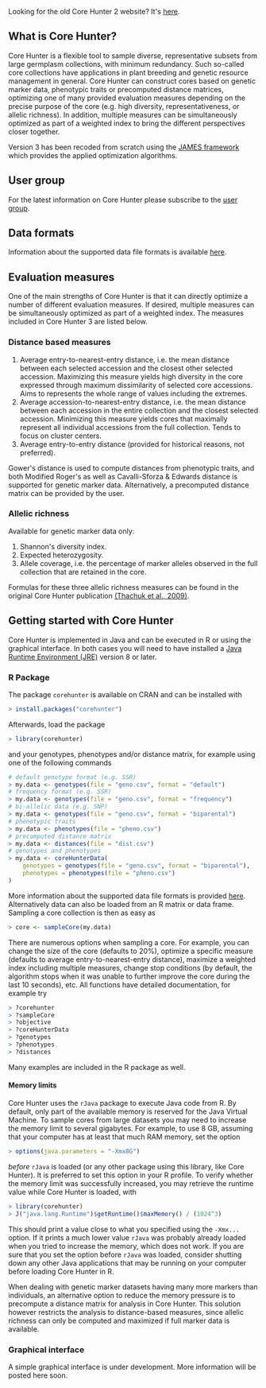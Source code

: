 Looking for the old Core Hunter 2 website? It's [here](v2/).

## What is Core Hunter?
Core Hunter is a flexible tool to sample diverse, representative subsets from large germplasm collections, with minimum redundancy. Such so-called core collections have applications in plant breeding and genetic resource management in general. Core Hunter can construct cores based on genetic marker data, phenotypic traits or precomputed distance matrices, optimizing one of many provided evaluation measures depending on the precise purpose of the core (e.g. high diversity, representativeness, or allelic richness). In addition, multiple measures can be simultaneously optimized as part of a weighted index to bring the different perspectives closer together.

Version 3 has been recoded from scratch using the [JAMES framework](http://www.jamesframework.org) which provides the applied optimization algorithms.

## User group

For the latest information on Core Hunter please subscribe to the [user group](https://groups.google.com/d/forum/corehunter-users).

## Data formats

Information about the supported data file formats is available [here](data).

## Evaluation measures
One of the main strengths of Core Hunter is that it can directly optimize a number of different evaluation measures.
If desired, multiple measures can be simultaneously optimized as part of a weighted index.
The measures included in Core Hunter 3 are listed below.

### Distance based measures

1. Average entry-to-nearest-entry distance, i.e. the mean distance between each selected accession and the closest other selected accession. Maximizing this measure yields high diversity in the core expressed through maximum dissimilarity of selected core accessions. Aims to represents the whole range of values including the extremes.
2. Average accession-to-nearest-entry distance, i.e. the mean distance between each accession in the entire collection and the closest selected accession. Minimizing this measure yields cores that maximally represent all individual accessions from the full collection. Tends to focus on cluster centers.
3. Average entry-to-entry distance (provided for historical reasons, not preferred).

Gower's distance is used to compute distances from phenotypic traits, and both Modified Roger's as well as Cavalli-Sforza & Edwards distance is supported for genetic marker data. Alternatively, a precomputed distance matrix can be provided by the user.

### Allelic richness

Available for genetic marker data only:

1. Shannon's diversity index.
2. Expected heterozygosity.
3. Allele coverage, i.e. the percentage of marker alleles observed in the full collection that are retained in the core.

Formulas for these three allelic richness measures can be found in the original Core Hunter publication [(Thachuk et al., 2009)](http://www.biomedcentral.com/1471-2105/10/243).

## Getting started with Core Hunter
Core Hunter is implemented in Java and can be executed in R or using the graphical interface. In both cases you will need to have installed a [Java Runtime Environment (JRE)](http://www.oracle.com/technetwork/java/javase/downloads/jre8-downloads-2133155.html) version 8 or later.

### R Package
The package `corehunter` is available on CRAN and can be installed with

```R
> install.packages("corehunter")
```

Afterwards, load the package

```R
> library(corehunter)
```

and your genotypes, phenotypes and/or distance matrix, for example using one of the following commands

```R
# default genotype format (e.g. SSR)
> my.data <- genotypes(file = "geno.csv", format = "default")
# frequency format (e.g. SSR)
> my.data <- genotypes(file = "geno.csv", format = "frequency")
# bi-allelic data (e.g. SNP)
> my.data <- genotypes(file = "geno.csv", format = "biparental")
# phenotypic traits
> my.data <- phenotypes(file = "pheno.csv")
# precomputed distance matrix
> my.data <- distances(file = "dist.csv")
# genotypes and phenotypes
> my.data <- coreHunterData(
    genotypes = genotypes(file = "geno.csv", format = "biparental"),
    phenotypes = phenotypes(file = "pheno.csv")
)
```

More information about the supported data file formats is provided [here](data). Alternatively data can also be loaded from an R matrix or data frame. Sampling a core collection is then as easy as

```R
> core <- sampleCore(my.data)
```

There are numerous options when sampling a core. For example, you can change the size of the core (defaults to 20%), optimize a specific measure (defaults to average entry-to-nearest-entry distance), maximize a weighted index including multiple measures, change stop conditions (by default, the algorithm stops when it was unable to further improve the core during the last 10 seconds), etc. All functions have detailed documentation, for example try

```R
> ?corehunter
> ?sampleCore
> ?objective
> ?coreHunterData
> ?genotypes
> ?phenotypes
> ?distances
```

Many examples are included in the R package as well.

#### Memory limits
Core Hunter uses the `rJava` package to execute Java code from R. By default, only part of the available memory is reserved for the Java Virtual Machine. To sample cores from large datasets you may need to increase the memory limit to several gigabytes. For example, to use 8 GB, assuming that your computer has at least that much RAM memory, set the option

```R
> options(java.parameters = "-Xmx8G")
``` 

*before* `rJava` is loaded (or any other package using this library, like Core Hunter). It is preferred to set this option in your R profile. To verify whether the memory limit was successfully increased, you may retrieve the runtime value while Core Hunter is loaded, with

```R
> library(corehunter)
> J("java.lang.Runtime")$getRuntime()$maxMemory() / (1024^3)
```

This should print a value close to what you specified using the `-Xmx...` option. If it prints a much lower value `rJava` was probably already loaded when you tried to increase the memory, which does not work. If you are sure that you set the option before `rJava` was loaded, consider shutting down any other Java applications that may be running on your computer before loading Core Hunter in R.

When dealing with genetic marker datasets having many more markers than individuals, an alternative option to reduce the memory pressure is to precompute a distance matrix for analysis in Core Hunter. This solution however restricts the analysis to distance-based measures, since allelic richness can only be computed and maximized if full marker data is available.

### Graphical interface
A simple graphical interface is under development. More information will be posted here soon.
